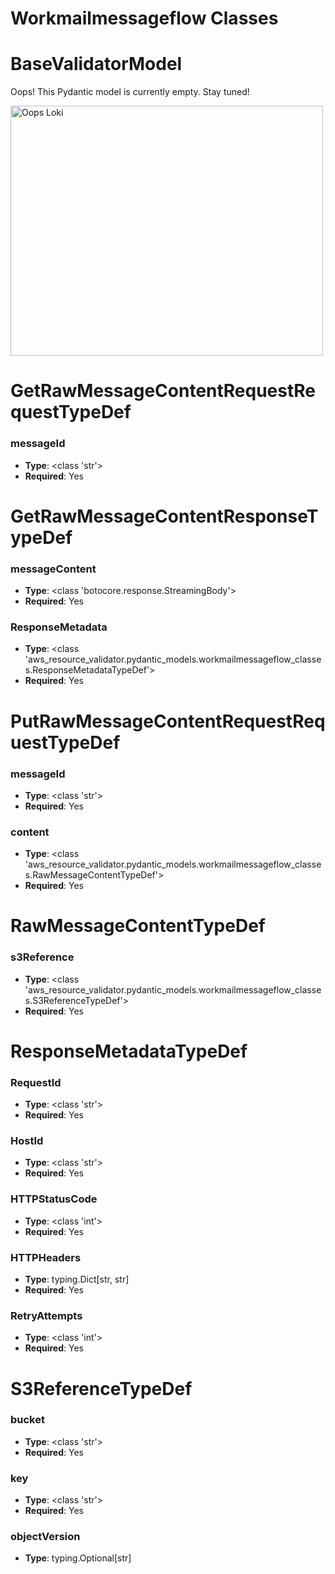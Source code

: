 # Workmailmessageflow Classes

# BaseValidatorModel

Oops! This Pydantic model is currently empty. Stay tuned!

<img src="/aws_resource_validator/images/oops_loki.png" width="500" height="400" title="Oops Loki">

# GetRawMessageContentRequestRequestTypeDef

### messageId
- **Type**: <class 'str'>
- **Required**: Yes


# GetRawMessageContentResponseTypeDef

### messageContent
- **Type**: <class 'botocore.response.StreamingBody'>
- **Required**: Yes

### ResponseMetadata
- **Type**: <class 'aws_resource_validator.pydantic_models.workmailmessageflow_classes.ResponseMetadataTypeDef'>
- **Required**: Yes


# PutRawMessageContentRequestRequestTypeDef

### messageId
- **Type**: <class 'str'>
- **Required**: Yes

### content
- **Type**: <class 'aws_resource_validator.pydantic_models.workmailmessageflow_classes.RawMessageContentTypeDef'>
- **Required**: Yes


# RawMessageContentTypeDef

### s3Reference
- **Type**: <class 'aws_resource_validator.pydantic_models.workmailmessageflow_classes.S3ReferenceTypeDef'>
- **Required**: Yes


# ResponseMetadataTypeDef

### RequestId
- **Type**: <class 'str'>
- **Required**: Yes

### HostId
- **Type**: <class 'str'>
- **Required**: Yes

### HTTPStatusCode
- **Type**: <class 'int'>
- **Required**: Yes

### HTTPHeaders
- **Type**: typing.Dict[str, str]
- **Required**: Yes

### RetryAttempts
- **Type**: <class 'int'>
- **Required**: Yes


# S3ReferenceTypeDef

### bucket
- **Type**: <class 'str'>
- **Required**: Yes

### key
- **Type**: <class 'str'>
- **Required**: Yes

### objectVersion
- **Type**: typing.Optional[str]


